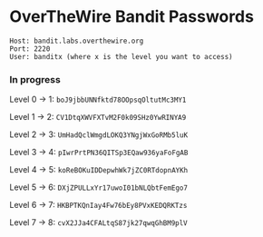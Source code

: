 # OverTheWire Bandit Passwords

```
Host: bandit.labs.overthewire.org  
Port: 2220  
User: banditx (where x is the level you want to access)
```

### In progress

Level 0 -> 1: ```boJ9jbbUNNfktd78OOpsqOltutMc3MY1```

Level 1 -> 2: ```CV1DtqXWVFXTvM2F0k09SHz0YwRINYA9```

Level 2 -> 3: ```UmHadQclWmgdLOKQ3YNgjWxGoRMb5luK```

Level 3 -> 4: ```pIwrPrtPN36QITSp3EQaw936yaFoFgAB```

Level 4 -> 5: ```koReBOKuIDDepwhWk7jZC0RTdopnAYKh```

Level 5 -> 6: ```DXjZPULLxYr17uwoI01bNLQbtFemEgo7```

Level 6 -> 7: ```HKBPTKQnIay4Fw76bEy8PVxKEDQRKTzs```

Level 7 -> 8: ```cvX2JJa4CFALtqS87jk27qwqGhBM9plV```

